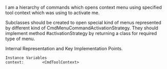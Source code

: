 I am a hierarchy of commands which opens context menu using specified tool context which was using to activate me.

Subclasses should be created to open special kind of menus represented by different kind of CmdMenuCommandActivationStrategy.
They should implement method #activationStrategy by returning a class for required type of menu.

Internal Representation and Key Implementation Points.

    Instance Variables
	context:		<CmdToolContext>